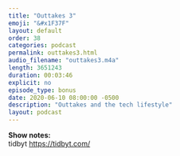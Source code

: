 ```yaml
---
title: "Outtakes 3"
emoji: "&#x1F37F"
layout: default
order: 38
categories: podcast
permalink: outtakes3.html
audio_filename: "outtakes3.m4a"
length: 3651243
duration: 00:03:46
explicit: no
episode_type: bonus
date: 2020-06-10 08:00:00 -0500
description: "Outtakes and the tech lifestyle"
layout: podcast
---
```


<b>Show notes:</b>
<br />
tidbyt <a href="https://tidbyt.com/">https://tidbyt.com/</a>
<br />
<br />
